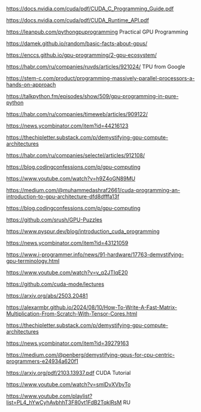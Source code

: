 https://docs.nvidia.com/cuda/pdf/CUDA_C_Programming_Guide.pdf

https://docs.nvidia.com/cuda/pdf/CUDA_Runtime_API.pdf

https://leanpub.com/pythongpuprogramming Practical GPU Programming

https://damek.github.io/random/basic-facts-about-gpus/

https://enccs.github.io/gpu-programming/2-gpu-ecosystem/

https://habr.com/ru/companies/ruvds/articles/921024/ TPU from Google

https://stem-c.com/product/programming-massively-parallel-processors-a-hands-on-approach 

https://talkpython.fm/episodes/show/509/gpu-programming-in-pure-python

https://habr.com/ru/companies/timeweb/articles/909122/

https://news.ycombinator.com/item?id=44216123

https://thechipletter.substack.com/p/demystifying-gpu-compute-architectures

https://habr.com/ru/companies/selectel/articles/912108/

https://blog.codingconfessions.com/p/gpu-computing

https://www.youtube.com/watch?v=h9Z4oGN89MU

https://medium.com/@muhammedashraf2661/cuda-programming-an-introduction-to-gpu-architecture-dfd8dfffa13f

https://blog.codingconfessions.com/p/gpu-computing

https://github.com/srush/GPU-Puzzles

https://www.pyspur.dev/blog/introduction_cuda_programming

https://news.ycombinator.com/item?id=43121059

https://www.i-programmer.info/news/91-hardware/17763-demystifying-gpu-terminology.html

https://www.youtube.com/watch?v=v_q2JTIqE20

https://github.com/cuda-mode/lectures

https://arxiv.org/abs/2503.20481

https://alexarmbr.github.io/2024/08/10/How-To-Write-A-Fast-Matrix-Multiplication-From-Scratch-With-Tensor-Cores.html

https://thechipletter.substack.com/p/demystifying-gpu-compute-architectures

https://news.ycombinator.com/item?id=39279163

https://medium.com/@penberg/demystifying-gpus-for-cpu-centric-programmers-e24934a620f1

https://arxiv.org/pdf/2103.13937.pdf CUDA Tutorial

[https://www.youtube.com/watch?v=smlDvXVbyTo ](https://www.youtube.com/playlist?list=PL4_hYwCyhAvbhhT3F80vt1FdB2TqklRsM)

https://www.youtube.com/playlist?list=PL4_hYwCyhAvbhhT3F80vt1FdB2TqklRsM  RU
